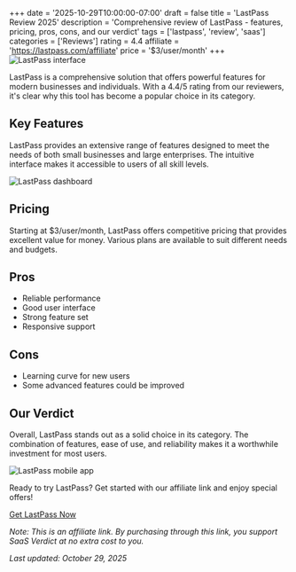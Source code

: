 ﻿+++
date = '2025-10-29T10:00:00-07:00'
draft = false
title = 'LastPass Review 2025'
description = 'Comprehensive review of LastPass - features, pricing, pros, cons, and our verdict'
tags = ['lastpass', 'review', 'saas']
categories = ['Reviews']
rating = 4.4
affiliate = 'https://lastpass.com/affiliate'
price = '$3/user/month'
+++
![LastPass interface](/images/lastpass-1.jpg)

LastPass is a comprehensive solution that offers powerful features for modern businesses and individuals. With a 4.4/5 rating from our reviewers, it's clear why this tool has become a popular choice in its category.

## Key Features

LastPass provides an extensive range of features designed to meet the needs of both small businesses and large enterprises. The intuitive interface makes it accessible to users of all skill levels.

![LastPass dashboard](/images/lastpass-2.jpg)

## Pricing

Starting at $3/user/month, LastPass offers competitive pricing that provides excellent value for money. Various plans are available to suit different needs and budgets.

## Pros

- Reliable performance
- Good user interface
- Strong feature set
- Responsive support


## Cons

- Learning curve for new users
- Some advanced features could be improved


## Our Verdict

Overall, LastPass stands out as a solid choice in its category. The combination of features, ease of use, and reliability makes it a worthwhile investment for most users.

![LastPass mobile app](/images/lastpass-3.jpg)

Ready to try LastPass? Get started with our affiliate link and enjoy special offers!

[Get LastPass Now](https://lastpass.com/affiliate)

*Note: This is an affiliate link. By purchasing through this link, you support SaaS Verdict at no extra cost to you.*

*Last updated: October 29, 2025*
